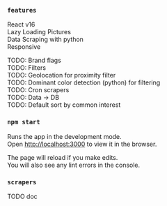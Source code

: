 ### `features`

React v16<br>
Lazy Loading Pictures<br>
Data Scraping with python<br>
Responsive<br>

TODO: Brand flags<br>
TODO: Filters<br>
TODO: Geolocation for proximity filter<br>
TODO: Dominant color detection (python) for filtering<br>
TODO: Cron scrapers<br>
TODO: Data -> DB<br>
TODO: Default sort by common interest<br>

### `npm start`

Runs the app in the development mode.<br>
Open [http://localhost:3000](http://localhost:3000) to view it in the browser.

The page will reload if you make edits.<br>
You will also see any lint errors in the console.


### `scrapers`

TODO doc